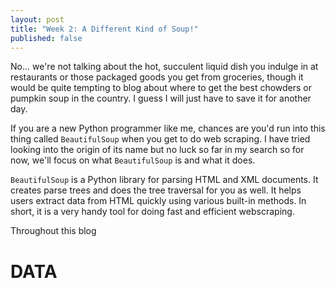 ```yaml
---
layout: post
title: "Week 2: A Different Kind of Soup!"
published: false
---
```


No... we're not talking about the hot, succulent liquid dish you indulge in at restaurants or those packaged goods you get from 
groceries, though it would be quite tempting to blog about where to get the best chowders or pumpkin soup in the country. I guess I will just have to save it for another day.

If you are a new Python programmer like me, chances are you'd run into this thing called ``BeautifulSoup`` when you get to do web scraping. I have tried looking into the origin of its name but no luck so far in my search so for now, we'll focus on what
``BeautifulSoup`` is and what it does.

``BeautifulSoup`` is a Python library for parsing HTML and XML documents. It creates parse trees and does the tree traversal for you as well. It helps users extract data from HTML quickly using various built-in methods. In short, it is a very handy tool for doing fast and efficient webscraping.

Throughout this blog 

**DATA**
======
